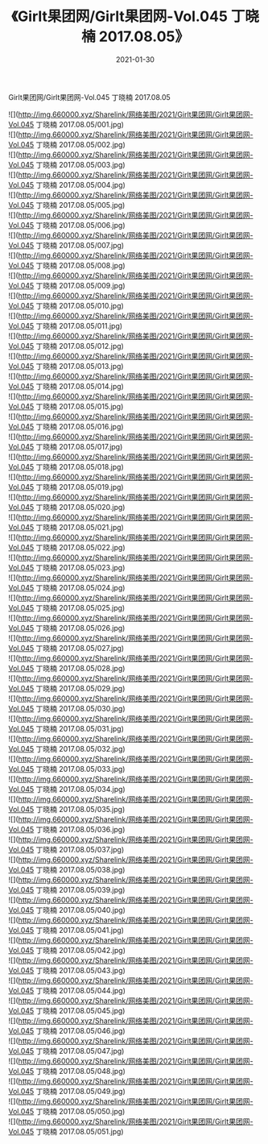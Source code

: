﻿---
layout: post
title:  《Girlt果团网/Girlt果团网-Vol.045 丁晓楠 2017.08.05》
date:   2021-01-30
img: http://img.660000.xyz/Sharelink/网络美图/2021/Girlt果团网/Girlt果团网-Vol.045 丁晓楠 2017.08.05/000.jpg
categories: [美女, 清纯, 唯美]
---

Girlt果团网/Girlt果团网-Vol.045 丁晓楠 2017.08.05

 ![](http://img.660000.xyz/Sharelink/网络美图/2021/Girlt果团网/Girlt果团网-Vol.045 丁晓楠 2017.08.05/001.jpg) <br>![](http://img.660000.xyz/Sharelink/网络美图/2021/Girlt果团网/Girlt果团网-Vol.045 丁晓楠 2017.08.05/002.jpg) <br>![](http://img.660000.xyz/Sharelink/网络美图/2021/Girlt果团网/Girlt果团网-Vol.045 丁晓楠 2017.08.05/003.jpg) <br>![](http://img.660000.xyz/Sharelink/网络美图/2021/Girlt果团网/Girlt果团网-Vol.045 丁晓楠 2017.08.05/004.jpg) <br>![](http://img.660000.xyz/Sharelink/网络美图/2021/Girlt果团网/Girlt果团网-Vol.045 丁晓楠 2017.08.05/005.jpg) <br>![](http://img.660000.xyz/Sharelink/网络美图/2021/Girlt果团网/Girlt果团网-Vol.045 丁晓楠 2017.08.05/006.jpg) <br>![](http://img.660000.xyz/Sharelink/网络美图/2021/Girlt果团网/Girlt果团网-Vol.045 丁晓楠 2017.08.05/007.jpg) <br>![](http://img.660000.xyz/Sharelink/网络美图/2021/Girlt果团网/Girlt果团网-Vol.045 丁晓楠 2017.08.05/008.jpg) <br>![](http://img.660000.xyz/Sharelink/网络美图/2021/Girlt果团网/Girlt果团网-Vol.045 丁晓楠 2017.08.05/009.jpg) <br>![](http://img.660000.xyz/Sharelink/网络美图/2021/Girlt果团网/Girlt果团网-Vol.045 丁晓楠 2017.08.05/010.jpg) <br>![](http://img.660000.xyz/Sharelink/网络美图/2021/Girlt果团网/Girlt果团网-Vol.045 丁晓楠 2017.08.05/011.jpg) <br>![](http://img.660000.xyz/Sharelink/网络美图/2021/Girlt果团网/Girlt果团网-Vol.045 丁晓楠 2017.08.05/012.jpg) <br>![](http://img.660000.xyz/Sharelink/网络美图/2021/Girlt果团网/Girlt果团网-Vol.045 丁晓楠 2017.08.05/013.jpg) <br>![](http://img.660000.xyz/Sharelink/网络美图/2021/Girlt果团网/Girlt果团网-Vol.045 丁晓楠 2017.08.05/014.jpg) <br>![](http://img.660000.xyz/Sharelink/网络美图/2021/Girlt果团网/Girlt果团网-Vol.045 丁晓楠 2017.08.05/015.jpg) <br>![](http://img.660000.xyz/Sharelink/网络美图/2021/Girlt果团网/Girlt果团网-Vol.045 丁晓楠 2017.08.05/016.jpg) <br>![](http://img.660000.xyz/Sharelink/网络美图/2021/Girlt果团网/Girlt果团网-Vol.045 丁晓楠 2017.08.05/017.jpg) <br>![](http://img.660000.xyz/Sharelink/网络美图/2021/Girlt果团网/Girlt果团网-Vol.045 丁晓楠 2017.08.05/018.jpg) <br>![](http://img.660000.xyz/Sharelink/网络美图/2021/Girlt果团网/Girlt果团网-Vol.045 丁晓楠 2017.08.05/019.jpg) <br>![](http://img.660000.xyz/Sharelink/网络美图/2021/Girlt果团网/Girlt果团网-Vol.045 丁晓楠 2017.08.05/020.jpg) <br>![](http://img.660000.xyz/Sharelink/网络美图/2021/Girlt果团网/Girlt果团网-Vol.045 丁晓楠 2017.08.05/021.jpg) <br>![](http://img.660000.xyz/Sharelink/网络美图/2021/Girlt果团网/Girlt果团网-Vol.045 丁晓楠 2017.08.05/022.jpg) <br>![](http://img.660000.xyz/Sharelink/网络美图/2021/Girlt果团网/Girlt果团网-Vol.045 丁晓楠 2017.08.05/023.jpg) <br>![](http://img.660000.xyz/Sharelink/网络美图/2021/Girlt果团网/Girlt果团网-Vol.045 丁晓楠 2017.08.05/024.jpg) <br>![](http://img.660000.xyz/Sharelink/网络美图/2021/Girlt果团网/Girlt果团网-Vol.045 丁晓楠 2017.08.05/025.jpg) <br>![](http://img.660000.xyz/Sharelink/网络美图/2021/Girlt果团网/Girlt果团网-Vol.045 丁晓楠 2017.08.05/026.jpg) <br>![](http://img.660000.xyz/Sharelink/网络美图/2021/Girlt果团网/Girlt果团网-Vol.045 丁晓楠 2017.08.05/027.jpg) <br>![](http://img.660000.xyz/Sharelink/网络美图/2021/Girlt果团网/Girlt果团网-Vol.045 丁晓楠 2017.08.05/028.jpg) <br>![](http://img.660000.xyz/Sharelink/网络美图/2021/Girlt果团网/Girlt果团网-Vol.045 丁晓楠 2017.08.05/029.jpg) <br>![](http://img.660000.xyz/Sharelink/网络美图/2021/Girlt果团网/Girlt果团网-Vol.045 丁晓楠 2017.08.05/030.jpg) <br>![](http://img.660000.xyz/Sharelink/网络美图/2021/Girlt果团网/Girlt果团网-Vol.045 丁晓楠 2017.08.05/031.jpg) <br>![](http://img.660000.xyz/Sharelink/网络美图/2021/Girlt果团网/Girlt果团网-Vol.045 丁晓楠 2017.08.05/032.jpg) <br>![](http://img.660000.xyz/Sharelink/网络美图/2021/Girlt果团网/Girlt果团网-Vol.045 丁晓楠 2017.08.05/033.jpg) <br>![](http://img.660000.xyz/Sharelink/网络美图/2021/Girlt果团网/Girlt果团网-Vol.045 丁晓楠 2017.08.05/034.jpg) <br>![](http://img.660000.xyz/Sharelink/网络美图/2021/Girlt果团网/Girlt果团网-Vol.045 丁晓楠 2017.08.05/035.jpg) <br>![](http://img.660000.xyz/Sharelink/网络美图/2021/Girlt果团网/Girlt果团网-Vol.045 丁晓楠 2017.08.05/036.jpg) <br>![](http://img.660000.xyz/Sharelink/网络美图/2021/Girlt果团网/Girlt果团网-Vol.045 丁晓楠 2017.08.05/037.jpg) <br>![](http://img.660000.xyz/Sharelink/网络美图/2021/Girlt果团网/Girlt果团网-Vol.045 丁晓楠 2017.08.05/038.jpg) <br>![](http://img.660000.xyz/Sharelink/网络美图/2021/Girlt果团网/Girlt果团网-Vol.045 丁晓楠 2017.08.05/039.jpg) <br>![](http://img.660000.xyz/Sharelink/网络美图/2021/Girlt果团网/Girlt果团网-Vol.045 丁晓楠 2017.08.05/040.jpg) <br>![](http://img.660000.xyz/Sharelink/网络美图/2021/Girlt果团网/Girlt果团网-Vol.045 丁晓楠 2017.08.05/041.jpg) <br>![](http://img.660000.xyz/Sharelink/网络美图/2021/Girlt果团网/Girlt果团网-Vol.045 丁晓楠 2017.08.05/042.jpg) <br>![](http://img.660000.xyz/Sharelink/网络美图/2021/Girlt果团网/Girlt果团网-Vol.045 丁晓楠 2017.08.05/043.jpg) <br>![](http://img.660000.xyz/Sharelink/网络美图/2021/Girlt果团网/Girlt果团网-Vol.045 丁晓楠 2017.08.05/044.jpg) <br>![](http://img.660000.xyz/Sharelink/网络美图/2021/Girlt果团网/Girlt果团网-Vol.045 丁晓楠 2017.08.05/045.jpg) <br>![](http://img.660000.xyz/Sharelink/网络美图/2021/Girlt果团网/Girlt果团网-Vol.045 丁晓楠 2017.08.05/046.jpg) <br>![](http://img.660000.xyz/Sharelink/网络美图/2021/Girlt果团网/Girlt果团网-Vol.045 丁晓楠 2017.08.05/047.jpg) <br>![](http://img.660000.xyz/Sharelink/网络美图/2021/Girlt果团网/Girlt果团网-Vol.045 丁晓楠 2017.08.05/048.jpg) <br>![](http://img.660000.xyz/Sharelink/网络美图/2021/Girlt果团网/Girlt果团网-Vol.045 丁晓楠 2017.08.05/049.jpg) <br>![](http://img.660000.xyz/Sharelink/网络美图/2021/Girlt果团网/Girlt果团网-Vol.045 丁晓楠 2017.08.05/050.jpg) <br>![](http://img.660000.xyz/Sharelink/网络美图/2021/Girlt果团网/Girlt果团网-Vol.045 丁晓楠 2017.08.05/051.jpg) <br>